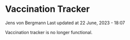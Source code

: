Vaccination Tracker
================
Jens von Bergmann
Last updated at 22 June, 2023 - 18:07

Vaccination tracker is no longer functional.
